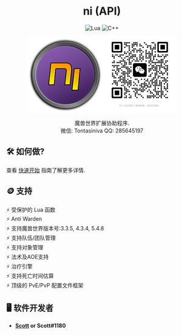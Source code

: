 <!-- markdownlint-disable MD004 MD033 -->
<div align="center">

# ni (API)

![Lua](https://img.shields.io/badge/Lua-2C2D72?style=flat-squaree&logo=lua&logoColor=white)
![C++](https://img.shields.io/badge/C%2B%2B-00599C?style=flat-squaree&logo=c%2B%2B&logoColor=white)

<img src="_media/logo.png" alt="ni"><img src="_media/wechat.jpg" width="196" height="200" alt="wechat">

魔兽世界扩展协助程序.<br>
微信: Tontasiniva     QQ: 285645197
</div>

##  🛠️ 如何做?

查看 [快速开始](https://initvs.github.io/#/getting-started/quickstart) 指南了解更多详情.

##  🪙 支持

⚡️ 受保护的 Lua 函数<br>
⚡️ Anti Warden<br>
⚡️ 支持魔兽世界版本号:3.3.5, 4.3.4, 5.4.8<br>
⚡️ 支持队伍/团队管理<br>
⚡️ 支持对象管理<br>
⚡️ 法术及AOE支持<br>
⚡️ 治疗引擎<br>
⚡️ 支持死亡时间估算<br>
⚡️ 顶级的 PvE/PvP 配置文件框架<br>

## 🖥️ 软件开发者

- **[Scott](https://github.com/scizzydo) or Scott#1180**
